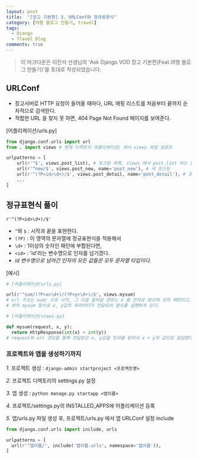```yaml
---
layout: post
title:  "[장고 기본편] 3. URLConf와 정규표현식"
category: [여행 블로그 만들기, travel]
tags:
  - Django
  - Travel Blog
comments: true
---
```


>이 마크다운은 이진석 선생님의 'Ask Django VOD 장고 기본편(Feat.여행 블로그 만들기)'를 토대로 작성되었습니다.

## URLConf
- 장고서버로 HTTP 요청이 들어올 때마다, URL 매핑 리스트를 처음부터 끝까지 순차적으로 검색한다.
- 적합한 URL 을 찾지 못 하면, 404 Page Not Found 페이지를 보여준다.

[어플리케이션/urls.py]
```python
from django.conf.urls import url
from . import views # 현재 디렉토리 어플리케이션/ 에서 views 파일 임포트

urlpatterns = [
    url(r'^$', views.post_list), # 포스팅 목록, views 에서 post_list 라는 함수 자체를 호출
    url(r'^new/$', views.post_new, name='post_new'), # 새 포스팅
    url(r'^(?P<id>\d+)/$', views.post_detail, name='post_detail'), # 포스팅 보기
    ...
]
```
## 정규표현식 풀이
`r'^(?P<id>\d+)/$'`
- `^`와 `$` : 시작과 끝을 표현한다.
- `(?P)` : 이 영역의 문자열에 정규표현식을 적용해서
- `\d+` : 1이상의 숫자인 패턴에 부합된다면,
- `<id>` : 'id'라는 변수명으로 인자를 넘기겠다.
- *id 변수명으로 넘어간 인자의 모든 값들은 모두 문자열 타입이다.*

[예시]
```python
# [어플리케이션/urls.py]

url(r'^sum/(?P<x>\d+)/(?P<y>\d+)/$', views.mysum)
# url 주소는 sum/ 으로 시작, 그 다음 들어갈 경로는 x 를 인자로 받으며 숫자 패턴이고, 그 다음 들어갈 경로는 y 를 인자로 받으며 숫자 패턴이다.
# 뷰의 mysum 함수로 x, y값의 파라미터가 전달되어 함수를 실행하게 된다.

# [어플리케이션/views.py]

def mysum(request, x, y):
  return HttpResponse(int(x) + int(y))
# request와 url 경로를 통해 전달받은 x, y값을 인자를 받아서 x + y의 값으로 응답한다.
```

### 프로젝트와 앱을 생성하기까지
*1.* 프로젝트 생성 : `django-admin startproject <프로젝트명>`

*2.* 프로젝트 디렉토리의 settings.py 설정

*3.* 앱 생성 : `python manage.py startapp <앱이름>`

*4.* 프로젝트/settings.py의 INSTALLED_APPS에 어플리케이션 등록

*5.* 앱/urls.py 파일 생성 후, 프로젝트/urls.py 에서 앱 URLConf 설정 include

```python
from django.conf.urls import include, urls

urlpatterns = [
  url(r'^앱이름/', include('앱이름.urls', namespace='앱이름')),
]
```
